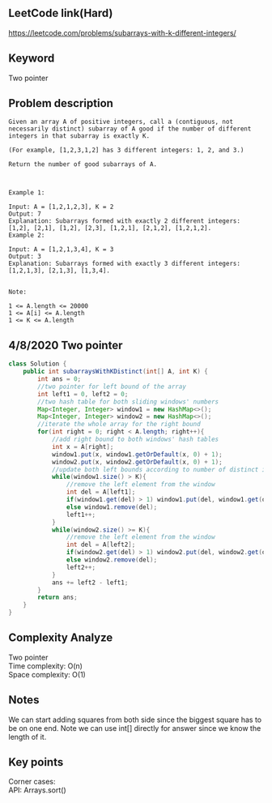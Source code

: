 ## LeetCode link(Hard)
https://leetcode.com/problems/subarrays-with-k-different-integers/

## Keyword
Two pointer

## Problem description
```
Given an array A of positive integers, call a (contiguous, not necessarily distinct) subarray of A good if the number of different integers in that subarray is exactly K.

(For example, [1,2,3,1,2] has 3 different integers: 1, 2, and 3.)

Return the number of good subarrays of A.

 

Example 1:

Input: A = [1,2,1,2,3], K = 2
Output: 7
Explanation: Subarrays formed with exactly 2 different integers: [1,2], [2,1], [1,2], [2,3], [1,2,1], [2,1,2], [1,2,1,2].
Example 2:

Input: A = [1,2,1,3,4], K = 3
Output: 3
Explanation: Subarrays formed with exactly 3 different integers: [1,2,1,3], [2,1,3], [1,3,4].
 

Note:

1 <= A.length <= 20000
1 <= A[i] <= A.length
1 <= K <= A.length
```
## 4/8/2020 Two pointer

```java
class Solution {
    public int subarraysWithKDistinct(int[] A, int K) {
        int ans = 0;
        //two pointer for left bound of the array
        int left1 = 0, left2 = 0;
        //two hash table for both sliding windows' numbers
        Map<Integer, Integer> window1 = new HashMap<>();
        Map<Integer, Integer> window2 = new HashMap<>();
        //iterate the whole array for the right bound
        for(int right = 0; right < A.length; right++){
            //add right bound to both windows' hash tables
            int x = A[right];
            window1.put(x, window1.getOrDefault(x, 0) + 1);
            window2.put(x, window2.getOrDefault(x, 0) + 1);
            //update both left bounds according to number of distinct integers in the array
            while(window1.size() > K){
                //remove the left element from the window
                int del = A[left1];
                if(window1.get(del) > 1) window1.put(del, window1.get(del) - 1);
                else window1.remove(del);
                left1++;
            }
            while(window2.size() >= K){
                //remove the left element from the window
                int del = A[left2];
                if(window2.get(del) > 1) window2.put(del, window2.get(del) - 1);
                else window2.remove(del);
                left2++;
            }
            ans += left2 - left1;
        }
        return ans;
    }
}
```

## Complexity Analyze
Two pointer\
Time complexity: O(n)\
Space complexity: O(1)

## Notes
We can start adding squares from both side since the biggest square has to be on one end. Note we can use int[] directly for answer since we know the length of it.

## Key points
Corner cases: \
API: Arrays.sort()

